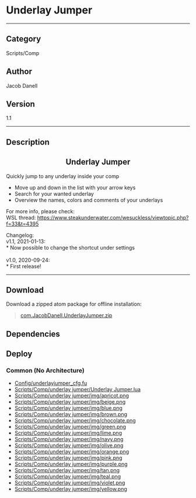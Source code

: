 # Underlay Jumper
___

## Category
Scripts/Comp

## Author
Jacob Danell

## Version
1.1

___

## Description
<center><h2>Underlay Jumper</h2></center>

<p>Quickly jump to any underlay inside your comp</p>

<ul>
<li>Move up and down in the list with your arrow keys</li>
<li>Search for your wanted underlay</li>
<li>Overview the names, colors and comments of your underlays</li>
</ul>

<p>For more info, please check:
<br>WSL thread: <a href="https://www.steakunderwater.com/wesuckless/viewtopic.php?f=33&t=4395">https://www.steakunderwater.com/wesuckless/viewtopic.php?f=33&t=4395</a>
</p>


<p>Changelog:
<br>v1.1, 2021-01-13:
<br>* Now possible to change the shortcut under settings
<br>
<br>v1.0, 2020-09-24:
<br>* First release!
</p>

___

## Download

Download a zipped atom package for offline installation:
> [com.JacobDanell.UnderlayJumper.zip](https://gitlab.com/WeSuckLess/Reactor/-/archive/master/Reactor-master.zip?path=Atoms/com.JacobDanell.UnderlayJumper)  

## Dependencies

## Deploy

### Common (No Architecture)

<ul>
<li><a href="https://gitlab.com/WeSuckLess/Reactor/-/blob/master/Atoms/com.JacobDanell.UnderlayJumper/Config/underlayjumper_cfg.fu?ref_type=heads">Config/underlayjumper_cfg.fu</a></li>
<li><a href="https://gitlab.com/WeSuckLess/Reactor/-/blob/master/Atoms/com.JacobDanell.UnderlayJumper/Scripts/Comp/underlay jumper/Underlay Jumper.lua?ref_type=heads">Scripts/Comp/underlay jumper/Underlay Jumper.lua</a></li>
<li><a href="https://gitlab.com/WeSuckLess/Reactor/-/blob/master/Atoms/com.JacobDanell.UnderlayJumper/Scripts/Comp/underlay jumper/img/apricot.png?ref_type=heads">Scripts/Comp/underlay jumper/img/apricot.png</a></li>
<li><a href="https://gitlab.com/WeSuckLess/Reactor/-/blob/master/Atoms/com.JacobDanell.UnderlayJumper/Scripts/Comp/underlay jumper/img/beige.png?ref_type=heads">Scripts/Comp/underlay jumper/img/beige.png</a></li>
<li><a href="https://gitlab.com/WeSuckLess/Reactor/-/blob/master/Atoms/com.JacobDanell.UnderlayJumper/Scripts/Comp/underlay jumper/img/blue.png?ref_type=heads">Scripts/Comp/underlay jumper/img/blue.png</a></li>
<li><a href="https://gitlab.com/WeSuckLess/Reactor/-/blob/master/Atoms/com.JacobDanell.UnderlayJumper/Scripts/Comp/underlay jumper/img/brown.png?ref_type=heads">Scripts/Comp/underlay jumper/img/brown.png</a></li>
<li><a href="https://gitlab.com/WeSuckLess/Reactor/-/blob/master/Atoms/com.JacobDanell.UnderlayJumper/Scripts/Comp/underlay jumper/img/chocolate.png?ref_type=heads">Scripts/Comp/underlay jumper/img/chocolate.png</a></li>
<li><a href="https://gitlab.com/WeSuckLess/Reactor/-/blob/master/Atoms/com.JacobDanell.UnderlayJumper/Scripts/Comp/underlay jumper/img/green.png?ref_type=heads">Scripts/Comp/underlay jumper/img/green.png</a></li>
<li><a href="https://gitlab.com/WeSuckLess/Reactor/-/blob/master/Atoms/com.JacobDanell.UnderlayJumper/Scripts/Comp/underlay jumper/img/lime.png?ref_type=heads">Scripts/Comp/underlay jumper/img/lime.png</a></li>
<li><a href="https://gitlab.com/WeSuckLess/Reactor/-/blob/master/Atoms/com.JacobDanell.UnderlayJumper/Scripts/Comp/underlay jumper/img/navy.png?ref_type=heads">Scripts/Comp/underlay jumper/img/navy.png</a></li>
<li><a href="https://gitlab.com/WeSuckLess/Reactor/-/blob/master/Atoms/com.JacobDanell.UnderlayJumper/Scripts/Comp/underlay jumper/img/olive.png?ref_type=heads">Scripts/Comp/underlay jumper/img/olive.png</a></li>
<li><a href="https://gitlab.com/WeSuckLess/Reactor/-/blob/master/Atoms/com.JacobDanell.UnderlayJumper/Scripts/Comp/underlay jumper/img/orange.png?ref_type=heads">Scripts/Comp/underlay jumper/img/orange.png</a></li>
<li><a href="https://gitlab.com/WeSuckLess/Reactor/-/blob/master/Atoms/com.JacobDanell.UnderlayJumper/Scripts/Comp/underlay jumper/img/pink.png?ref_type=heads">Scripts/Comp/underlay jumper/img/pink.png</a></li>
<li><a href="https://gitlab.com/WeSuckLess/Reactor/-/blob/master/Atoms/com.JacobDanell.UnderlayJumper/Scripts/Comp/underlay jumper/img/purple.png?ref_type=heads">Scripts/Comp/underlay jumper/img/purple.png</a></li>
<li><a href="https://gitlab.com/WeSuckLess/Reactor/-/blob/master/Atoms/com.JacobDanell.UnderlayJumper/Scripts/Comp/underlay jumper/img/tan.png?ref_type=heads">Scripts/Comp/underlay jumper/img/tan.png</a></li>
<li><a href="https://gitlab.com/WeSuckLess/Reactor/-/blob/master/Atoms/com.JacobDanell.UnderlayJumper/Scripts/Comp/underlay jumper/img/teal.png?ref_type=heads">Scripts/Comp/underlay jumper/img/teal.png</a></li>
<li><a href="https://gitlab.com/WeSuckLess/Reactor/-/blob/master/Atoms/com.JacobDanell.UnderlayJumper/Scripts/Comp/underlay jumper/img/violet.png?ref_type=heads">Scripts/Comp/underlay jumper/img/violet.png</a></li>
<li><a href="https://gitlab.com/WeSuckLess/Reactor/-/blob/master/Atoms/com.JacobDanell.UnderlayJumper/Scripts/Comp/underlay jumper/img/yellow.png?ref_type=heads">Scripts/Comp/underlay jumper/img/yellow.png</a></li>
</ul>
